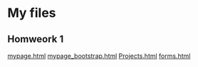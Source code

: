 <h1>My files</h1>
<h2>Homweork 1</h2>
<a href="file:///Users/Anjala/Desktop/CSCI%203308/mypage.html">mypage.html</a>
<a href="file:///Users/Anjala/Desktop/CSCI%203308/mypage_bootstrap.html">mypage_bootstrap.html</a>
<a href="file:///Users/Anjala/Desktop/CSCI%203308/Projects.html">Projects.html</a>
<a href="file:///Users/Anjala/Desktop/CSCI%203308/forms.html">forms.html</a>

